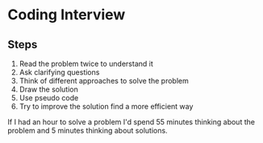 # Coding Interview

## Steps

1. Read the problem twice to understand it
2. Ask clarifying questions
3. Think of different approaches to solve the problem
4. Draw the solution
5. Use pseudo code
6. Try to improve the solution find a more efficient way

If I had an hour to solve a problem I'd spend 55 minutes thinking about the problem and 5 minutes thinking about solutions.
